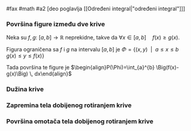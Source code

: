 #fax #math #a2 [deo poglavlja [[Određeni integral|"određeni integral"]]]

### Površina figure između dve krive
Neka su $f,\,g:\ [a,\,b]\to\mathbb{R}$ neprekidne, takve da $\forall x\in[a,\,b]\quad f(x)\geqslant g(x)$.

Figura ograničena sa $f$ i $g$ na intervalu $[a,\,b]$ je
$\Phi=\Big\{ (x,\,y) \ \ \Big|\ \ a\leqslant x\leqslant b\quad g(x)\leqslant y\leqslant f(x)\Big\}$

Tada površina te figure je
$\begin{align}P(\Phi)=\int_{a}^{b} \Big(f(x)-g(x)\Big) \, dx\end{align}$
### Dužina krive

### Zapremina tela dobijenog rotiranjem krive

### Površina omotača tela dobijenog rotiranjem krive